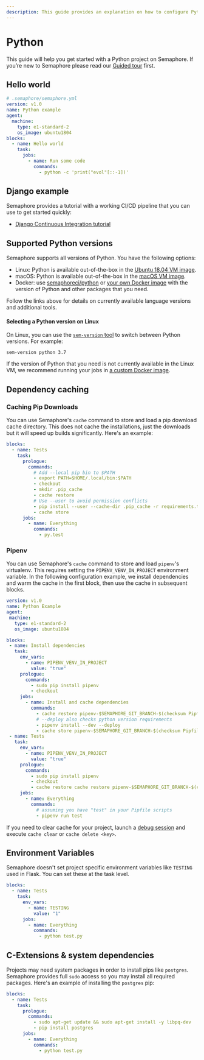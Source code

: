 ```yaml
---
description: This guide provides an explanation on how to configure Python projects on Semaphore 2.0. It provides example projects as well that should help you get started.
---
```


# Python

This guide will help you get started with a Python project on Semaphore.
If you’re new to Semaphore please read our
[Guided tour](https://docs.semaphoreci.com/guided-tour/getting-started/) first.

## Hello world

``` yaml
# .semaphore/semaphore.yml
version: v1.0
name: Python example
agent:
  machine:
    type: e1-standard-2
    os_image: ubuntu1804
blocks:
  - name: Hello world
    task:
      jobs:
        - name: Run some code
          commands:
            - python -c 'print("evol"[::-1])'
```

## Django example

Semaphore provides a tutorial with a working
CI/CD pipeline that you can use to get started quickly:

- [Django Continuous Integration tutorial][django-tutorial]

## Supported Python versions

Semaphore supports all versions of Python. You have the following options:

- Linux: Python is available out-of-the-box in the [Ubuntu 18.04 VM image][ubuntu-python].
- macOS: Python is available out-of-the-box in the [macOS VM image][macos-python].
- Docker: use [semaphoreci/python][python-docker-image] or
  [your own Docker image][docker-env] with the version of Python and other
  packages that you need.

Follow the links above for details on currently available language versions and
additional tools.

#### Selecting a Python version on Linux

On Linux, you can use the [`sem-version` tool][sem-version] to switch between
Python versions. For example:

```
sem-version python 3.7
```

If the version of Python that you need is not currently available in the Linux VM,
we recommend running your jobs in [a custom Docker image][docker-env].

## Dependency caching

### Caching Pip Downloads

You can use Semaphore's `cache` command to store and load a pip
download cache directory. This does not cache the installations, just
the downloads but it will speed up builds significantly. Here's an
example:

``` yaml
blocks:
  - name: Tests
    task:
      prologue:
        commands:
          # Add --local pip bin to $PATH
          - export PATH=$HOME/.local/bin:$PATH
          - checkout
          - mkdir .pip_cache
          - cache restore
          # Use --user to avoid permission conflicts
          - pip install --user --cache-dir .pip_cache -r requirements.txt
          - cache store
      jobs:
        - name: Everything
          commands:
            - py.test
```

### Pipenv

You can use Semaphore's `cache` command to store and load `pipenv`'s
virtualenv. This requires setting the `PIPENV_VENV_IN_PROJECT`
environment variable.
In the following configuration example, we install dependencies
and warm the cache in the first block, then use the cache in subsequent blocks.

``` yaml
version: v1.0
name: Python Example
agent:
 machine:
   type: e1-standard-2
   os_image: ubuntu1804

blocks:
 - name: Install dependencies
   task:
     env_vars:
       - name: PIPENV_VENV_IN_PROJECT
         value: "true"
     prologue:
       commands:
         - sudo pip install pipenv
         - checkout
     jobs:
       - name: Install and cache dependencies
         commands:
           - cache restore pipenv-$SEMAPHORE_GIT_BRANCH-$(checksum Pipfile.lock),pipenv-$SEMAPHORE_GIT_BRANCH,pipenv-master
           # --deploy also checks python version requirements
           - pipenv install --dev --deploy
           - cache store pipenv-$SEMAPHORE_GIT_BRANCH-$(checksum Pipfile.lock) .venv
 - name: Tests
   task:
     env_vars:
       - name: PIPENV_VENV_IN_PROJECT
         value: "true"
     prologue:
       commands:
         - sudo pip install pipenv
         - checkout
         - cache restore cache restore pipenv-$SEMAPHORE_GIT_BRANCH-$(checksum Pipfile.lock),pipenv-$SEMAPHORE_GIT_BRANCH,pipenv-master
     jobs:
       - name: Everything
         commands:
           # assuming you have "test" in your Pipfile scripts
           - pipenv run test
```

If you need to clear cache for your project, launch a
[debug session](https://docs.semaphoreci.com/essentials/debugging-with-ssh-access/)
and execute `cache clear` or `cache delete <key>`.

## Environment Variables

Semaphore doesn't set project specific environment variables like
`TESTING` used in Flask. You can set these at the task level.

``` yaml
blocks:
  - name: Tests
    task:
      env_vars:
        - name: TESTING
          value: "1"
      jobs:
        - name: Everything
          commands:
            - python test.py
```

## C-Extensions & system dependencies

Projects may need system packages in order to install pips like `postgres`.
Semaphore provides full `sudo` access so you may install all required packages.
Here's an example of installing the `postgres` pip:

``` yaml
blocks:
  - name: Tests
    task:
      prologue:
        commands:
          - sudo apt-get update && sudo apt-get install -y libpq-dev
          - pip install postgres
      jobs:
        - name: Everything
          commands:
            - python test.py
```

[django-tutorial]: https://docs.semaphoreci.com/examples/django-continuous-integration/
[ubuntu-python]: https://docs.semaphoreci.com/ci-cd-environment/ubuntu-18.04-image/#python
[macos-python]: https://docs.semaphoreci.com/ci-cd-environment/macos-xcode-11-image/#python
[sem-version]: https://docs.semaphoreci.com/ci-cd-environment/sem-version-managing-language-versions-on-linux/
[python-docker-image]: https://hub.docker.com/r/semaphoreci/python
[docker-env]: https://docs.semaphoreci.com/ci-cd-environment/custom-ci-cd-environment-with-docker/
